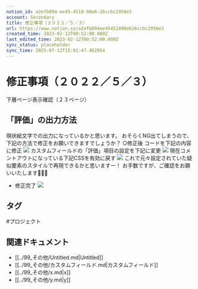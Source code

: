 ```yaml
---
notion_id: a2efb094-ee45-4518-98e6-26ccbc2956e3
account: Secondary
title: 修正事項（２０２２／５／３）
url: https://www.notion.so/a2efb094ee45451898e626ccbc2956e3
created_time: 2023-02-12T00:52:00.000Z
last_edited_time: 2023-02-12T00:52:00.000Z
sync_status: placeholder
sync_time: 2025-07-12T15:01:47.462054
---
```

# 修正事項（２０２２／５／３）

下層ページ表示確認（２３ページ）
## 「評価」の出力方法
現状絵文字での出力になっているかと思います。
おそらくNG出てしまうので、下記の方法で修正をお願いできますでしょうか？
○修正後
コードを下記の内容に修正
![](https://prod-files-secure.s3.us-west-2.amazonaws.com/d58fe38c-a9d4-4466-aed9-85604b7b2c6d/7710473f-c4d6-488c-8183-9beee8698f99/Untitled.png?X-Amz-Algorithm=AWS4-HMAC-SHA256&X-Amz-Content-Sha256=UNSIGNED-PAYLOAD&X-Amz-Credential=ASIAZI2LB466RAO3S333%2F20250719%2Fus-west-2%2Fs3%2Faws4_request&X-Amz-Date=20250719T064545Z&X-Amz-Expires=3600&X-Amz-Security-Token=IQoJb3JpZ2luX2VjEIX%2F%2F%2F%2F%2F%2F%2F%2F%2F%2FwEaCXVzLXdlc3QtMiJHMEUCIQC1Jmfm1nm7d%2BhKlUM9MDGLBoHZuhHY7bVJFRPpwXSv%2BAIgZ5HWQ15k6mcTg%2FXhywOUa6kVjckzVSpgffo3RP3XJosqiAQInv%2F%2F%2F%2F%2F%2F%2F%2F%2F%2FARAAGgw2Mzc0MjMxODM4MDUiDLTTbEHSTUiuCN2CmircA7HnQVkGx7dn%2B2Rl8QU%2B2f%2F2rRuy0%2Fm9toEGI8LxazVL6K5Af%2Bt3iUPHgSLZgx%2FRRxOx5pGG%2F18WaryLYLraJD7MEyvPF5iEFMtNdckaQSM6yJQ6D2ikj%2F2F62mWc8uOdJ5r1fx5i1T1b%2FbVNOsKpxmfOJV0NX5Pt13Pq3D3hdZpIz5A1FMeRgsqiQs5VZXglZ9NgSGaieOYbKyoul9%2F5xo%2B60c0q%2BGM9cFmxfrFBuU2UplqHpQK5A0fAi6OdWF5XYLEbd8UWAUsZaSBQWSCFzpXTkaa5oQCN3M7OHh2LQUeQoQpP3ve2rKHhLUx2wU3Gggatu2P3dr7nHjrFDZc%2BjTlb8IyNdf7yWv0xzoGR4cJH9juP20dMxpEDWv5dmvShRH6z9unCIJRXJgPgz9Q7qNtbwMv8ZSngoatv7j6b%2BXjH6YzPMTgIuVDtWyxnFIP7clEkdFdBk6i07QRLabP1%2Bcn43jEaiMqmPpYU4%2B3kBEGHinwK9qV1%2Bo9PSQ7cVin8m4crUp9iA0hv7E6ezwGlMnV3DEoSbQvZEkDx8m2YpLYN2Bdj%2BYyg%2BdQFfPbTrzMnjcoZHrQ94xznUuqTrIOS6vdH6wTHcfVOO%2BsVhNozp88xgFBE7OULIY%2FTsQLMLTF7MMGOqUBPXODdytz56SHnrcxZJCUuvgG89Hn9Z1mX8Vp%2F9NxdW6UQN6lstuEFFQHbNnKJklPm1JXuyz%2B8GIli%2FlFqzzinIST80D1Ep4JLKFAdea35uh6wOUaun2MEvdaX3z720KVZRB4gb5p32TRSx6lSfOjoi33nyZauOLO5mz4jVTsh6b3ZOl1dL5CWBcz%2BI6rtx13ccCJzmVypAeQRc5237JM9ww4MhLh&X-Amz-Signature=c0f5a80a89686c10f4a2308ab8baae1048f6252cf1a2e676079b0e394f05df08&X-Amz-SignedHeaders=host&x-amz-checksum-mode=ENABLED&x-id=GetObject)
カスタムフィールドの「評価」項目の設定を下記に変更
![](https://prod-files-secure.s3.us-west-2.amazonaws.com/d58fe38c-a9d4-4466-aed9-85604b7b2c6d/d70a98f1-2ace-4e66-b10a-3200b5d5c289/Untitled.png?X-Amz-Algorithm=AWS4-HMAC-SHA256&X-Amz-Content-Sha256=UNSIGNED-PAYLOAD&X-Amz-Credential=ASIAZI2LB466RAO3S333%2F20250719%2Fus-west-2%2Fs3%2Faws4_request&X-Amz-Date=20250719T064545Z&X-Amz-Expires=3600&X-Amz-Security-Token=IQoJb3JpZ2luX2VjEIX%2F%2F%2F%2F%2F%2F%2F%2F%2F%2FwEaCXVzLXdlc3QtMiJHMEUCIQC1Jmfm1nm7d%2BhKlUM9MDGLBoHZuhHY7bVJFRPpwXSv%2BAIgZ5HWQ15k6mcTg%2FXhywOUa6kVjckzVSpgffo3RP3XJosqiAQInv%2F%2F%2F%2F%2F%2F%2F%2F%2F%2FARAAGgw2Mzc0MjMxODM4MDUiDLTTbEHSTUiuCN2CmircA7HnQVkGx7dn%2B2Rl8QU%2B2f%2F2rRuy0%2Fm9toEGI8LxazVL6K5Af%2Bt3iUPHgSLZgx%2FRRxOx5pGG%2F18WaryLYLraJD7MEyvPF5iEFMtNdckaQSM6yJQ6D2ikj%2F2F62mWc8uOdJ5r1fx5i1T1b%2FbVNOsKpxmfOJV0NX5Pt13Pq3D3hdZpIz5A1FMeRgsqiQs5VZXglZ9NgSGaieOYbKyoul9%2F5xo%2B60c0q%2BGM9cFmxfrFBuU2UplqHpQK5A0fAi6OdWF5XYLEbd8UWAUsZaSBQWSCFzpXTkaa5oQCN3M7OHh2LQUeQoQpP3ve2rKHhLUx2wU3Gggatu2P3dr7nHjrFDZc%2BjTlb8IyNdf7yWv0xzoGR4cJH9juP20dMxpEDWv5dmvShRH6z9unCIJRXJgPgz9Q7qNtbwMv8ZSngoatv7j6b%2BXjH6YzPMTgIuVDtWyxnFIP7clEkdFdBk6i07QRLabP1%2Bcn43jEaiMqmPpYU4%2B3kBEGHinwK9qV1%2Bo9PSQ7cVin8m4crUp9iA0hv7E6ezwGlMnV3DEoSbQvZEkDx8m2YpLYN2Bdj%2BYyg%2BdQFfPbTrzMnjcoZHrQ94xznUuqTrIOS6vdH6wTHcfVOO%2BsVhNozp88xgFBE7OULIY%2FTsQLMLTF7MMGOqUBPXODdytz56SHnrcxZJCUuvgG89Hn9Z1mX8Vp%2F9NxdW6UQN6lstuEFFQHbNnKJklPm1JXuyz%2B8GIli%2FlFqzzinIST80D1Ep4JLKFAdea35uh6wOUaun2MEvdaX3z720KVZRB4gb5p32TRSx6lSfOjoi33nyZauOLO5mz4jVTsh6b3ZOl1dL5CWBcz%2BI6rtx13ccCJzmVypAeQRc5237JM9ww4MhLh&X-Amz-Signature=aaa50aec8b900252ca2dce9bd5bbafe6850e15400e0877e7eb50e0cee37c5e6d&X-Amz-SignedHeaders=host&x-amz-checksum-mode=ENABLED&x-id=GetObject)
現在コメントアウトになっている下記CSSを有効に戻す
![](https://prod-files-secure.s3.us-west-2.amazonaws.com/d58fe38c-a9d4-4466-aed9-85604b7b2c6d/d063ed1e-1de2-40a8-81af-d3a4087abc96/Untitled.png?X-Amz-Algorithm=AWS4-HMAC-SHA256&X-Amz-Content-Sha256=UNSIGNED-PAYLOAD&X-Amz-Credential=ASIAZI2LB466RAO3S333%2F20250719%2Fus-west-2%2Fs3%2Faws4_request&X-Amz-Date=20250719T064545Z&X-Amz-Expires=3600&X-Amz-Security-Token=IQoJb3JpZ2luX2VjEIX%2F%2F%2F%2F%2F%2F%2F%2F%2F%2FwEaCXVzLXdlc3QtMiJHMEUCIQC1Jmfm1nm7d%2BhKlUM9MDGLBoHZuhHY7bVJFRPpwXSv%2BAIgZ5HWQ15k6mcTg%2FXhywOUa6kVjckzVSpgffo3RP3XJosqiAQInv%2F%2F%2F%2F%2F%2F%2F%2F%2F%2FARAAGgw2Mzc0MjMxODM4MDUiDLTTbEHSTUiuCN2CmircA7HnQVkGx7dn%2B2Rl8QU%2B2f%2F2rRuy0%2Fm9toEGI8LxazVL6K5Af%2Bt3iUPHgSLZgx%2FRRxOx5pGG%2F18WaryLYLraJD7MEyvPF5iEFMtNdckaQSM6yJQ6D2ikj%2F2F62mWc8uOdJ5r1fx5i1T1b%2FbVNOsKpxmfOJV0NX5Pt13Pq3D3hdZpIz5A1FMeRgsqiQs5VZXglZ9NgSGaieOYbKyoul9%2F5xo%2B60c0q%2BGM9cFmxfrFBuU2UplqHpQK5A0fAi6OdWF5XYLEbd8UWAUsZaSBQWSCFzpXTkaa5oQCN3M7OHh2LQUeQoQpP3ve2rKHhLUx2wU3Gggatu2P3dr7nHjrFDZc%2BjTlb8IyNdf7yWv0xzoGR4cJH9juP20dMxpEDWv5dmvShRH6z9unCIJRXJgPgz9Q7qNtbwMv8ZSngoatv7j6b%2BXjH6YzPMTgIuVDtWyxnFIP7clEkdFdBk6i07QRLabP1%2Bcn43jEaiMqmPpYU4%2B3kBEGHinwK9qV1%2Bo9PSQ7cVin8m4crUp9iA0hv7E6ezwGlMnV3DEoSbQvZEkDx8m2YpLYN2Bdj%2BYyg%2BdQFfPbTrzMnjcoZHrQ94xznUuqTrIOS6vdH6wTHcfVOO%2BsVhNozp88xgFBE7OULIY%2FTsQLMLTF7MMGOqUBPXODdytz56SHnrcxZJCUuvgG89Hn9Z1mX8Vp%2F9NxdW6UQN6lstuEFFQHbNnKJklPm1JXuyz%2B8GIli%2FlFqzzinIST80D1Ep4JLKFAdea35uh6wOUaun2MEvdaX3z720KVZRB4gb5p32TRSx6lSfOjoi33nyZauOLO5mz4jVTsh6b3ZOl1dL5CWBcz%2BI6rtx13ccCJzmVypAeQRc5237JM9ww4MhLh&X-Amz-Signature=5feb12971a3ae4e6ba46201e56470a5bb0679d0cad04d9ac145052e9dd525b5c&X-Amz-SignedHeaders=host&x-amz-checksum-mode=ENABLED&x-id=GetObject)
これで元々設定されていた疑似要素のスタイルで再現できるかと思いますー！
お手数ですが、ご確認をお願いいたします🙇🏻‍♂️
- 修正完了
  ![](https://prod-files-secure.s3.us-west-2.amazonaws.com/d58fe38c-a9d4-4466-aed9-85604b7b2c6d/61bc072c-4095-46d2-b1c0-8ddfaa2db41e/Untitled.png?X-Amz-Algorithm=AWS4-HMAC-SHA256&X-Amz-Content-Sha256=UNSIGNED-PAYLOAD&X-Amz-Credential=ASIAZI2LB466XWKU3B7B%2F20250719%2Fus-west-2%2Fs3%2Faws4_request&X-Amz-Date=20250719T064547Z&X-Amz-Expires=3600&X-Amz-Security-Token=IQoJb3JpZ2luX2VjEIX%2F%2F%2F%2F%2F%2F%2F%2F%2F%2FwEaCXVzLXdlc3QtMiJGMEQCIHlzMdNgfsvF3uZKUCcCzmcvm7zK4RLWD1%2Bo%2B75yl9VxAiBy4Y%2FyhD0iQfeZcTLD8D0QrSuFHA1S2k7dV1xkPeShKyqIBAie%2F%2F%2F%2F%2F%2F%2F%2F%2F%2F8BEAAaDDYzNzQyMzE4MzgwNSIMfTAcRTEvnyEIa%2F%2BfKtwDBzvoSrwd54iyX%2BLjWD2sQQnvvgcbPwJ%2FnpQtJKNy6DLd5AgK%2B49FisFlqz4gBEWJ9fxGFKZ2MEhsjhEnvjCDuZJYnIWo14btc3XwAFejXJCYEf0u%2FlNeBKM4J2jBrHcR0MOUB71d60AMQQU1eXbr3J99709CRy4q%2BFlZe0d%2FEZhFcDNHpbydOj%2BrXFjfCk5rNJcONr15oqoRhK8JlpIhkGY0gPHQEfadnA%2FJXS9TF5XSs%2Fp6soRNaU%2F%2F08mQAAb8qyDzBVfCHMKdJctWbWnh93py%2F0sJwe332ZWMOLXBa6ttnbNruV10iNw%2B4Jd%2FPTfhrYhxuY2BlTrZhiKQLw8FdwXWWU3rnDgh3HEkzhXmKk5fbCGVZrQiQuDaxLKn1ma9TtEjfCHkz3sCOk%2FHdjhNqh6ia8J5UPMGepzThKG5rJfawchd9lRfzKxnmFnoytKXRz122r2TVA2Cvb6n0xCONEi5OCPOQrw123v5k8MofzQ2hLLdNiIhy1NB2QjsbQ1Mr4%2B0InI4E%2F5QnTMjx%2FEpLWwBYjiNaqu8gbS%2Bjxs%2FCsiu1C1lcCiZCOBc2ric6aBZGAwrmNXBXhE4zIUsIFhXLOURX3npdIahX9vTo1ZqyikQoPaxl81o1kf4l6UwxcXswwY6pgHnBju3EjYE8ZsKvB08%2FKr069wiszjQ%2FOPzZDwu6jxQpDR96c%2B28Dj%2Bd8lQG%2BcUDY3ti0sSC7nc6Hp5Rq%2FdsIlzjmz5FNljefixKrPfsMS7gj4kMP0j5%2B4ZI906tRVRUgNzfLdEBziDmPZxYIKbMdqqqXaQIV3GCQDhVotCgDyegWuyE8POMeA%2BY4FrDg0RobFLnfAFCa8H9qE00Vns3ah7dlX1ujJs&X-Amz-Signature=6877efda5781d4a23b53a9162336d406d6a98e36bde045dd2841da0e932b58ee&X-Amz-SignedHeaders=host&x-amz-checksum-mode=ENABLED&x-id=GetObject)

## タグ

#プロジェクト 

## 関連ドキュメント

- [[../99_その他/Untitled.md|Untitled]]
- [[../99_その他/カスタムフィールド.md|カスタムフィールド]]
- [[../99_その他/x.md|x]]
- [[../99_その他/y.md|y]]
